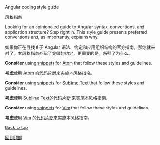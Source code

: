 Angular coding style guide

风格指南

Looking for an opinionated guide to Angular syntax, conventions, and application structure?
Step right in.
This style guide presents preferred conventions and, as importantly, explains why.

如果你正在寻找关于 Angular 语法、约定和应用组织结构的官方指南，那你就来对了。本风格指南介绍了提倡的约定，更重要的是，解释了为什么。

**Consider** using [snippets](https://atom.io/packages/angular-2-typescript-snippets) for [Atom](https://atom.io) that follow these styles and guidelines.

**考虑**使用 [Atom](https://atom.io) 的[代码片断](https://atom.io/packages/angular-2-typescript-snippets)来实施本风格指南。

**Consider** using [snippets](https://github.com/orizens/sublime-angular2-snippets) for [Sublime Text](https://www.sublimetext.com) that follow these styles and guidelines.

**考虑**使用 [Sublime Text](http://www.sublimetext.com)的[代码片断](https://github.com/orizens/sublime-angular2-snippets) 来实施本风格指南。

**Consider** using [snippets](https://github.com/mhartington/vim-angular2-snippets) for [Vim](https://www.vim.org) that follow these styles and guidelines.

**考虑**使用 [Vim](http://www.vim.org) 的[代码片断](https://github.com/mhartington/vim-angular2-snippets)来实施本风格指南。

</div>



[Back to top](#toc)

[回到顶部](#toc)